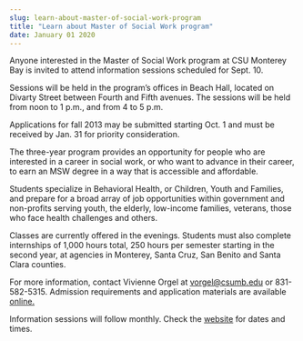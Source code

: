 ```yaml
---
slug: learn-about-master-of-social-work-program
title: "Learn about Master of Social Work program"
date: January 01 2020
---
```


  
<p>
  Anyone interested in the Master of Social Work program at CSU Monterey Bay is
  invited to attend information sessions scheduled for Sept. 10.
</p>
<p>
  Sessions will be held in the program’s offices in Beach Hall, located on
  Divarty Street between Fourth and Fifth avenues. The sessions will be held
  from noon to 1 p.m., and from 4 to 5 p.m.
</p>
<p>
  Applications for fall 2013 may be submitted starting Oct. 1 and must be
  received by Jan. 31 for priority consideration.
</p>
<p>
  The three-year program provides an opportunity for people who are interested
  in a career in social work, or who want to advance in their career, to earn an
  MSW degree in a way that is accessible and affordable.
</p>
<p>
  Students specialize in Behavioral Health, or Children, Youth and Families, and
  prepare for a broad array of job opportunities within government and
  non-profits serving youth, the elderly, low-income families, veterans, those
  who face health challenges and others.
</p>
<p>
  Classes are currently offered in the evenings. Students must also complete
  internships of 1,000 hours total, 250 hours per semester starting in the
  second year, at agencies in Monterey, Santa Cruz, San Benito and Santa Clara
  counties.
</p>
<p>
  For more information, contact Vivienne Orgel at
  <a
    href="&#109;&#x61;&#x69;&#108;&#116;&#x6f;&#58;&#118;&#x6f;&#x72;&#103;&#x65;&#x6c;&#64;&#99;&#x73;&#117;&#109;&#x62;&#x2e;&#101;&#x64;&#x75;"
    >vorgel@csumb.edu</a
  >
  or 831-582-5315. Admission requirements and application materials are
  available <a href="https://csumb.edu/msw">online.</a>
</p>
<p>
  Information sessions will follow monthly. Check the
  <a href="https://csumb.edu/msw">website</a> for dates and times.
</p>
<p></p>
 
